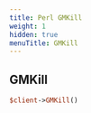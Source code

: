 ```yaml
---
title: Perl GMKill
weight: 1
hidden: true
menuTitle: GMKill
---
```

## GMKill
```perl
$client->GMKill()
```